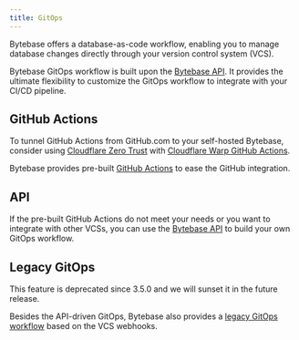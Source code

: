 ```yaml
---
title: GitOps
---
```


Bytebase offers a database-as-code workflow, enabling you to manage database changes directly through your version control system (VCS).

Bytebase GitOps workflow is built upon the [Bytebase API](/docs/api/overview). It provides the ultimate flexibility to customize the GitOps workflow to integrate with your CI/CD pipeline.

## GitHub Actions

<TutorialBlock url="/docs/tutorials/github-release-cicd-workflow/" title="Database Release CI/CD with GitHub Actions" />

<HintBlock type="info">

To tunnel GitHub Actions from GitHub.com to your self-hosted Bytebase, consider using [Cloudflare Zero Trust](https://developers.cloudflare.com/cloudflare-one/connections/connect-networks/) with [Cloudflare Warp GitHub Actions](https://github.com/marketplace/actions/setup-cloudflare-warp).

</HintBlock>

Bytebase provides pre-built [GitHub Actions](https://github.com/marketplace?query=bytebase&type=actions) to ease the GitHub integration.

## API

If the pre-built GitHub Actions do not meet your needs or you want to integrate with other VCSs, you can use the [Bytebase API](/docs/api/overview) to build your own GitOps workflow.

## Legacy GitOps

<HintBlock type="warning">

This feature is deprecated since 3.5.0 and we will sunset it in the future release.

</HintBlock>

Besides the API-driven GitOps, Bytebase also provides a [legacy GitOps workflow](/docs/vcs-integration/simple/overview/) based on the VCS webhooks.
